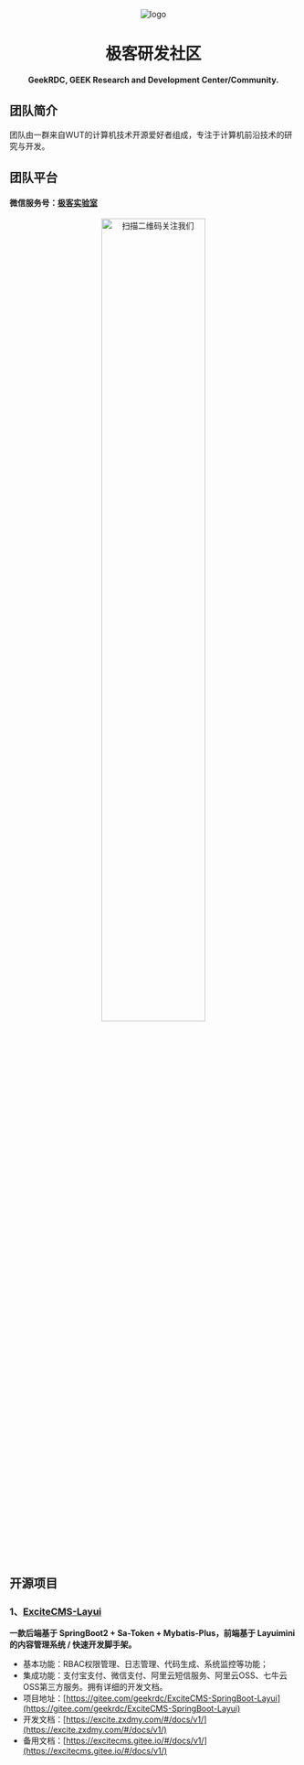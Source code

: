 <p align="center">
	<img alt="logo" src="https://img.zxdmy.com/2022/202204201431162.png">
</p>

<h1 align="center" >极客研发社区</h1>

<p align="center"><b>GeekRDC, GEEK Research and Development Center/Community.</b></p>

## 团队简介

团队由一群来自WUT的计算机技术开源爱好者组成，专注于计算机前沿技术的研究与开发。

## 团队平台

#### 微信服务号：[极客实验室](https://img.zxdmy.com/2022/202203241948105.jpg)

<p align="center">
<img src="https://img.zxdmy.com/2022/202203241948105.jpg" alt="扫描二维码关注我们"  width="60%"/>
</p>

## 开源项目

### 1、[ExciteCMS-Layui](https://gitee.com/geekrdc/ExciteCMS-SpringBoot-Layui)

**一款后端基于 SpringBoot2 + Sa-Token + Mybatis-Plus，前端基于 Layuimini 的内容管理系统 / 快速开发脚手架。**
 
+ 基本功能：RBAC权限管理、日志管理、代码生成、系统监控等功能；
+ 集成功能：支付宝支付、微信支付、阿里云短信服务、阿里云OSS、七牛云OSS第三方服务。拥有详细的开发文档。
+ 项目地址：[https://gitee.com/geekrdc/ExciteCMS-SpringBoot-Layui](https://gitee.com/geekrdc/ExciteCMS-SpringBoot-Layui)
+ 开发文档：[https://excite.zxdmy.com/#/docs/v1/](https://excite.zxdmy.com/#/docs/v1/)
+ 备用文档：[https://excitecms.gitee.io/#/docs/v1/](https://excitecms.gitee.io/#/docs/v1/)
